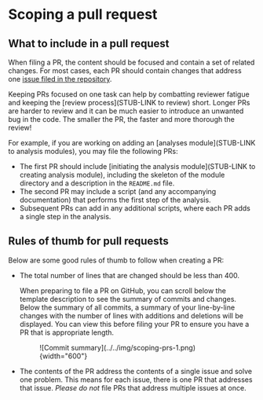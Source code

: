# Scoping a pull request

## What to include in a pull request

When filing a PR, the content should be focused and contain a set of related changes.
For most cases, each PR should contain changes that address one [issue filed in the repository](../../communications-tools/github-issues/what-are-github-issues-and-how-do-we-use-them.md).

Keeping PRs focused on one task can help by combatting reviewer fatigue and keeping the [review process](STUB-LINK to review) short.
Longer PRs are harder to review and it can be much easier to introduce an unwanted bug in the code.
The smaller the PR, the faster and more thorough the review!

For example, if you are working on adding an [analyses module](STUB-LINK to analysis modules), you may file the following PRs:

- The first PR should include [initiating the analysis module](STUB-LINK to creating analysis module), including the skeleton of the module directory and a description in the `README.md` file.
- The second PR may include a script (and any accompanying documentation) that performs the first step of the analysis.
- Subsequent PRs can add in any additional scripts, where each PR adds a single step in the analysis.

## Rules of thumb for pull requests

Below are some good rules of thumb to follow when creating a PR:

- The total number of lines that are changed should be less than 400.

    When preparing to file a PR on GitHub, you can scroll below the template description to see the summary of commits and changes.
    Below the summary of all commits, a summary of your line-by-line changes with the number of lines with additions and deletions will be displayed.
    You can view this before filing your PR to ensure you have a PR that is appropriate length.

    <figure markdown="span">
        ![Commit summary](../../img/scoping-prs-1.png){width="600"}
    </figure>

- The contents of the PR address the contents of a single issue and solve one problem.
This means for each issue, there is one PR that addresses that issue.
_Please do not_ file PRs that address multiple issues at once.

